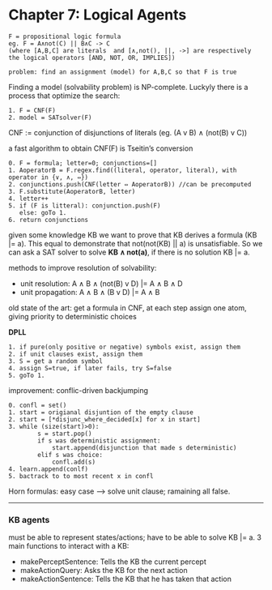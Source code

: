 # Chapter 7: Logical Agents

    F = propositional logic formula
    eg. F = A∧not(C) || B∧C -> C
    (where [A,B,C] are literals  and [∧,not(), ||, ->] are respectively the logical operators [AND, NOT, OR, IMPLIES])

    problem: find an assignment (model) for A,B,C so that F is true

Finding a model (solvability problem) is NP-complete. Luckyly there is a process that optimize the search:

    1. F = CNF(F)
    2. model = SATsolver(F)

CNF := conjunction of disjunctions of literals (eg. (A v B) ∧ (not(B) v C))

a fast algorithm to obtain CNF(F) is Tseitin’s conversion

    0. F = formula; letter=0; conjunctions=[]
    1. AoperatorB = F.regex.find((literal, operator, literal), with operator in {∨, ∧, ⇔})
    2. conjunctions.push(CNF(letter ⇔ AoperatorB)) //can be precomputed
    3. F.substitute(AoperatorB, letter)
    4. letter++
    5. if (F is litteral): conjunction.push(F)
       else: goTo 1.
    6. return conjunctions

given some knowledge KB we want to prove that KB derives a formula (KB |= a). This equal to demonstrate that not(not(KB) || a) is unsatisfiable. So we can ask a SAT solver to solve **KB ∧ not(a)**, if there is no solution KB |= a.

methods to improve resolution of solvability:

- unit resolution: A ∧ B ∧ (not(B) v D) |= A ∧ B ∧ D
- unit propagation: A ∧ B ∧ (B v D) |= A ∧ B

old state of the art: get a formula in CNF, at each step assign one atom, giving priority to deterministic choices

**DPLL**

    1. if pure(only positive or negative) symbols exist, assign them
    2. if unit clauses exist, assign them
    3. S = get a random symbol
    4. assign S=true, if later fails, try S=false
    5. goTo 1.

improvement: conflic-driven backjumping

    0. confl = set()
    1. start = origianal disjuntion of the empty clause
    2. start = [*disjunc_where_decided[x] for x in start]
    3. while (size(start)>0):
            s = start.pop()
            if s was deterministic assignment:
                start.append(disjunction that made s deterministic)
            elif s was choice:
                confl.add(s)
    4. learn.append(conlf)
    5. bactrack to to most recent x in confl

Horn formulas: easy case --> solve unit clause; ramaining all false.

---

### KB agents

must be able to represent states/actions; have to be able to solve KB |= a.
3 main functions to interact with a KB:

- makePerceptSentence: Tells the KB the current percept
- makeActionQuery: Asks the KB for the next action
- makeActionSentence: Tells the KB that he has taken that action
